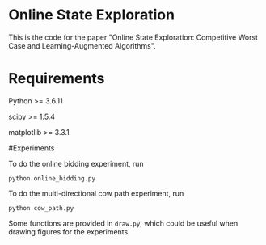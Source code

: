 # Online State Exploration
This is the code for the paper "Online State Exploration: Competitive  Worst Case and Learning-Augmented Algorithms".

# Requirements

Python >= 3.6.11

scipy >= 1.5.4

matplotlib >= 3.3.1


#Experiments

To do the online bidding experiment, run
```
python online_bidding.py
```

To do the multi-directional cow path experiment, run
```
python cow_path.py
```

Some functions are provided in ``draw.py``, which could be useful when drawing figures for the experiments.

